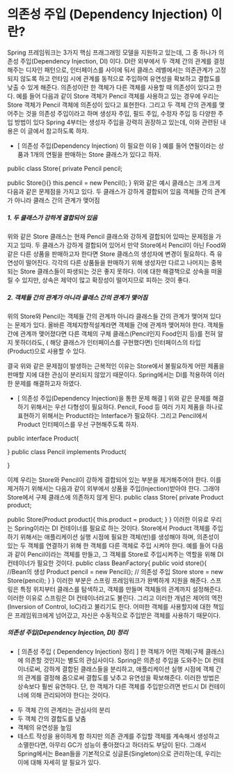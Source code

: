 

# 의존성 주입 (Dependency Injection) 이란?
Spring 프레임워크는 3가지 핵심 프래그래밍 모델을 지원하고 있는데, 그 중 하나가 의존성 주입(Dependency Injection, DI) 이다.
DI란 외부에서 두 객체 간의 관계를 결정해주는 디자인 패턴으로, 인터페이스를 사이에 둬서 클래스 레벨에서는 의존관계가 고정되지 않도록 하고
런타임 시에 관계를 동적으로 주입하여 유연성을 확보하고 결합도를 낮출 수 있게 해준다.
의존성이란 한 객체가 다른 객체를 사용할 때 의존성이 있다고 한다. 예를 들어 다음과 같이 Store 객체가 Pencil 객체를 사용하고 있는 경우에
우리는 Store 객체가 Pencil 객체에 의존성이 있다고 표현한다.
그리고 두 객체 간의 관계를 맺어주는 것을 의존성 주입이라고 하며 생성자 주입, 필드 주입, 수정자 주입 등 다양한 주입 방법이 있다
Spring 4부터는 생성자 주입을 강력히 권장하고 있는데, 이와 관련된 내용은 이 글에서 참고하도록 하자.
* [ 의존성 주입(Dependency Injection) 이 필요한 이유 ]
예를 들어 연필이라는 상품과 1개의 연필을 판매하는 Store 클래스가 있다고 하자.

public class Store{
private Pencil pencil;

public Store(){}
this.pencil = new Pencil();
}
위와 같은 예시 클래스는 크게 크게 다음과 같은 문제점을 가지고 있다.
두 클래스가 강하게 결합되어 있음
객체들 간의 관계가 아니라 클래스 간의 관계가 맺어짐

##### 1. 두 클래스가 강하게 결합되어 있음
위와 같은 Store 클래스는 현재 Pencil 클래스와 강하게 결합되어 있따는 문제점을 가지고 있따. 두 클래스가 강하게 결합되어 있어서 만약 Store에서 Pencil이 아닌
Food와 같은 다른 상품을 판매하고자 한다면 Store 클래스의 생성자에 변경이 필요하다. 즉 유연성이 떨어진다.
각각의 다른 상품들을 판매하기 위해 생성자만 다르고 나머지는 중복되는 Store 클래스들이 파생되는 것은 좋지 못하다. 이에 대한 해결책으로 상속을 떠올릴 수 있지만,
상속은 제약이 많고 확장성이 떨어지므로 피하는 것이 좋다.

##### 2. 객체들 간의 관계가 아니라 클래스 간의 관계가 맺어짐

위의 Store와 Pencil는 객체들 간의 관계까 아니라 클래스들 간의 관계가 맺어져 있다는 문제가 있다. 올바른 객체지향적설계라면 객체들 간에 관계까 맺어져야 한다.
객체들 간에 관계까 맺어졌다면 다른 객체의 구체 클래스(Pencil인지 Food인지 등)를 전혀 알지 못하더라도, ( 해당 클래스가 인터페이스를 구현했다면) 인터페이스의 타입(Product)으로 사용할 수 있다.

결국 위와 같은 문제점이 발생하는 근복적인 이유는 Store에서 불필요하게 어떤 제품을 판매할 지에 대한 관심이 분리되지 않았기 때문이다. Spring에서는 DI를 적용하여 이러한 문제를 해결하고자 하였다.

* [ 의존성 주입(Dependency Injection)을 통한 문제 해결 ]
위와 같은 문제를 해결하기 위해서는 우선 다형성이 필요하다. Pencil, Food 등 여러 가지 제품을 하나로 표현하기 위해서는 Product라는 Interface가 필요하다. 그리고 Pencil에서 Product 인터페이스를
우선 구현해주도록 하자.

public interface Product{

}
public class Pencil implements Product{

}

이제 우리는 Store와 Pencil이 강하게 결합되어 있는 부분을 제거해주어야 한다. 이를 제거하기 위해서는 다음과 같이 외부에서 상품을 주입(Injection)받아야 한다.
그래야 Store에서 구체 클래스에 의존하지 않게 된다.
public class Store{
private Product product;

public Store(Product product){
this.product = product;
}
}
이러한 이유로 우리는 Spring이라는 DI 컨테이너를 필요로 하는 것이다. Store에서 Product 객체를 주입하기 위해서는 애플리케이션 실행 시점에 필요한 객체(빈)를 생성해야 하며, 의존성이
있는 두 객체를 연결하기 위해 한 객체를 다른 객체로 주입 시켜야 한다.
예를 들어 다음과 같이 Pencil이라는 객체를 만들고, 그 객체를 Store로 주입시켜주는 역할을 위해 DI 컨테이너가 필요한 것이다.
public class BeanFactory{
public void store(){
//Bean의 생성
Product pencil = new Pencil();
// 의존성 주입
Store store = new Store(pencil);
}
}
이러한 부분은 스프링 프레임워크가 완벽하게 지원을 해준다. 스프링은 특정 위치부터 클래스를 탐색하고, 객체를 만들며 객체들의 관계까지 설정해준다.
이러한 이유로 스프링은 DI 컨테이너라고도 불린다.
그리고 이러한 개념은 제어의 역전(Inversion of Control, IoC)라고 불리기도 한다. 어떠한 객체를 사용할지에 대한 책임은 프레임워크에게 넘어갔고,
자신은 수동적으로 주입받은 객체를 사용하기 때문이다.


##### 의존성 주입(Dependency Injection, DI) 정리
* [ 의존성 주입 ( Dependency Injection) 정리 ]
한 객체가 어떤 객체(구체 클래스)에 의존할 것인지는 별도의 관심사이다. Spring은 의존성 주입을 도와주는 DI 컨테이너로써, 강하게 결합된
클래스들을 분리하고, 애플리케이션 실행 시점에 객체 간의 관계를 결정해 줌으로써 결합도를 낮추고 유연성을 확보해준다.
이러한 방법은 상속보다 훨씬 유연하다. 단, 한 객체가 다른 객체를 주입받으려면 반드시 DI 컨테이너에 의해 관리되어야 한다는 것이다.
 - 두 객체 간의 관계라는 관심사의 분리
 - 두 객체 간의 결합도를 낮춤
 - 객체의 유연성을 높임
 - 테스트 작성을 용이하게 함
하지만 의존 관계를 주입할 객체를 계속해서 생성하고 소멸한다면, 아무리 GC가 성능이 좋아졌다고 하더라도 부담이 된다. 그래서 Spring에서는 Bean들을 기본적으로 싱글톤(Singleton)으로 관리하는데,
우리는 이에 대해 자세히 알 필요가 있다.

